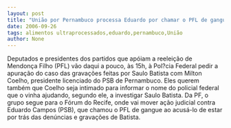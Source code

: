 ```yaml
---
layout: post
title: "União por Pernambuco processa Eduardo por chamar o PFL de gangue"
date: 2006-09-26
tags: alimentos ultraprocessados,eduardo,pernambuco,União
author: None
---
```

Deputados e presidentes dos partidos que apóiam a reeleição de Mendonça Filho (PFL) vão daqui a pouco, às 15h, à Pol?cia Federal pedir a apuração do caso das gravações feitas por Saulo Batista com Milton Coelho, presidente licenciado do PSB de Pernambuco.
Eles querem também que Coelho seja intimado para informar o nome do policial federal que o vinha ajudando, segundo ele, a investigar Saulo Batista.
Da PF, o grupo segue para o Fórum do Recife, onde vai mover ação judicial contra Eduardo Campos (PSB), que chamou o PFL de gangue ao acusá-lo de estar por trás das denúncias e gravações de Batista. 